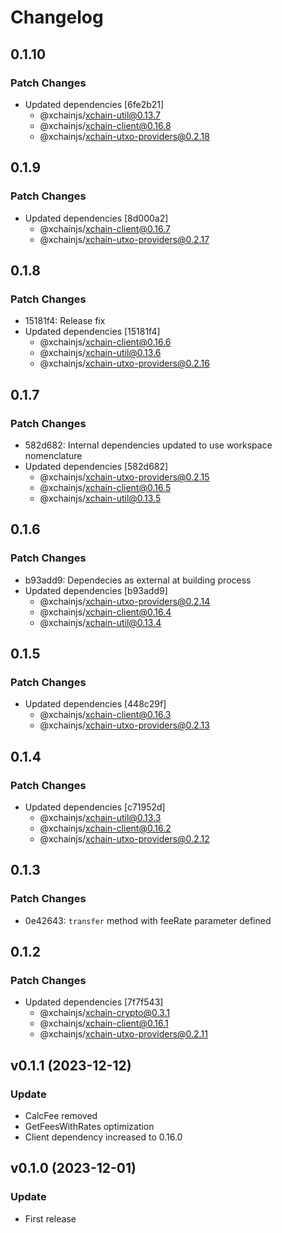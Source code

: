 # Changelog

## 0.1.10

### Patch Changes

- Updated dependencies [6fe2b21]
  - @xchainjs/xchain-util@0.13.7
  - @xchainjs/xchain-client@0.16.8
  - @xchainjs/xchain-utxo-providers@0.2.18

## 0.1.9

### Patch Changes

- Updated dependencies [8d000a2]
  - @xchainjs/xchain-client@0.16.7
  - @xchainjs/xchain-utxo-providers@0.2.17

## 0.1.8

### Patch Changes

- 15181f4: Release fix
- Updated dependencies [15181f4]
  - @xchainjs/xchain-client@0.16.6
  - @xchainjs/xchain-util@0.13.6
  - @xchainjs/xchain-utxo-providers@0.2.16

## 0.1.7

### Patch Changes

- 582d682: Internal dependencies updated to use workspace nomenclature
- Updated dependencies [582d682]
  - @xchainjs/xchain-utxo-providers@0.2.15
  - @xchainjs/xchain-client@0.16.5
  - @xchainjs/xchain-util@0.13.5

## 0.1.6

### Patch Changes

- b93add9: Dependecies as external at building process
- Updated dependencies [b93add9]
  - @xchainjs/xchain-utxo-providers@0.2.14
  - @xchainjs/xchain-client@0.16.4
  - @xchainjs/xchain-util@0.13.4

## 0.1.5

### Patch Changes

- Updated dependencies [448c29f]
  - @xchainjs/xchain-client@0.16.3
  - @xchainjs/xchain-utxo-providers@0.2.13

## 0.1.4

### Patch Changes

- Updated dependencies [c71952d]
  - @xchainjs/xchain-util@0.13.3
  - @xchainjs/xchain-client@0.16.2
  - @xchainjs/xchain-utxo-providers@0.2.12

## 0.1.3

### Patch Changes

- 0e42643: `transfer` method with feeRate parameter defined

## 0.1.2

### Patch Changes

- Updated dependencies [7f7f543]
  - @xchainjs/xchain-crypto@0.3.1
  - @xchainjs/xchain-client@0.16.1
  - @xchainjs/xchain-utxo-providers@0.2.11

## v0.1.1 (2023-12-12)

### Update

- CalcFee removed
- GetFeesWithRates optimization
- Client dependency increased to 0.16.0

## v0.1.0 (2023-12-01)

### Update

- First release
